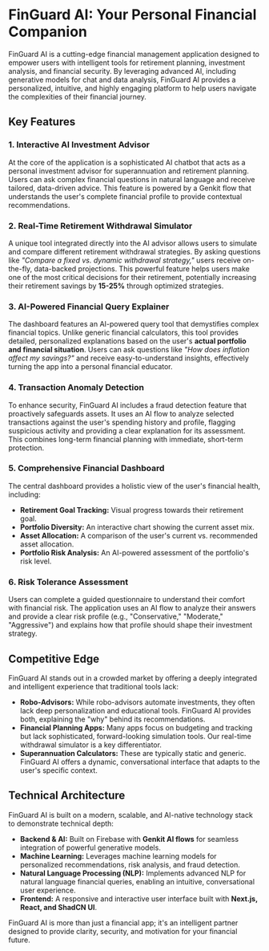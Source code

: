 # FinGuard AI: Your Personal Financial Companion

FinGuard AI is a cutting-edge financial management application designed to empower users with intelligent tools for retirement planning, investment analysis, and financial security. By leveraging advanced AI, including generative models for chat and data analysis, FinGuard AI provides a personalized, intuitive, and highly engaging platform to help users navigate the complexities of their financial journey.

## Key Features

### 1. Interactive AI Investment Advisor
At the core of the application is a sophisticated AI chatbot that acts as a personal investment advisor for superannuation and retirement planning. Users can ask complex financial questions in natural language and receive tailored, data-driven advice. This feature is powered by a Genkit flow that understands the user's complete financial profile to provide contextual recommendations.

### 2. Real-Time Retirement Withdrawal Simulator
A unique tool integrated directly into the AI advisor allows users to simulate and compare different retirement withdrawal strategies. By asking questions like *"Compare a fixed vs. dynamic withdrawal strategy,"* users receive on-the-fly, data-backed projections. This powerful feature helps users make one of the most critical decisions for their retirement, potentially increasing their retirement savings by **15-25%** through optimized strategies.

### 3. AI-Powered Financial Query Explainer
The dashboard features an AI-powered query tool that demystifies complex financial topics. Unlike generic financial calculators, this tool provides detailed, personalized explanations based on the user's **actual portfolio and financial situation**. Users can ask questions like *"How does inflation affect my savings?"* and receive easy-to-understand insights, effectively turning the app into a personal financial educator.

### 4. Transaction Anomaly Detection
To enhance security, FinGuard AI includes a fraud detection feature that proactively safeguards assets. It uses an AI flow to analyze selected transactions against the user's spending history and profile, flagging suspicious activity and providing a clear explanation for its assessment. This combines long-term financial planning with immediate, short-term protection.

### 5. Comprehensive Financial Dashboard
The central dashboard provides a holistic view of the user's financial health, including:
- **Retirement Goal Tracking:** Visual progress towards their retirement goal.
- **Portfolio Diversity:** An interactive chart showing the current asset mix.
- **Asset Allocation:** A comparison of the user's current vs. recommended asset allocation.
- **Portfolio Risk Analysis:** An AI-powered assessment of the portfolio's risk level.

### 6. Risk Tolerance Assessment
Users can complete a guided questionnaire to understand their comfort with financial risk. The application uses an AI flow to analyze their answers and provide a clear risk profile (e.g., "Conservative," "Moderate," "Aggressive") and explains how that profile should shape their investment strategy.

## Competitive Edge

FinGuard AI stands out in a crowded market by offering a deeply integrated and intelligent experience that traditional tools lack:
- **Robo-Advisors:** While robo-advisors automate investments, they often lack deep personalization and educational tools. FinGuard AI provides both, explaining the "why" behind its recommendations.
- **Financial Planning Apps:** Many apps focus on budgeting and tracking but lack sophisticated, forward-looking simulation tools. Our real-time withdrawal simulator is a key differentiator.
- **Superannuation Calculators:** These are typically static and generic. FinGuard AI offers a dynamic, conversational interface that adapts to the user's specific context.

## Technical Architecture

FinGuard AI is built on a modern, scalable, and AI-native technology stack to demonstrate technical depth:
- **Backend & AI:** Built on Firebase with **Genkit AI flows** for seamless integration of powerful generative models.
- **Machine Learning:** Leverages machine learning models for personalized recommendations, risk analysis, and fraud detection.
- **Natural Language Processing (NLP):** Implements advanced NLP for natural language financial queries, enabling an intuitive, conversational user experience.
- **Frontend:** A responsive and interactive user interface built with **Next.js, React, and ShadCN UI**.

FinGuard AI is more than just a financial app; it's an intelligent partner designed to provide clarity, security, and motivation for your financial future.